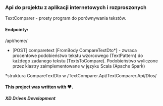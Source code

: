 ### Api do projektu  z aplikacji internetowych i rozproszonych

TextComparer - prosty program do porównywania tekstów.

#### Endpointy:
  /api/home/
  - [POST] comparetext [FromBody CompareTextDto*]  - zwraca procentowe podobieństwo tekstu wzorcowego (TextPattern) do każdego zadanego tekstu (TextsToCompare). Podobieństwo wyliczone przez klastry zaimplementowane w języku Scala (Apache Spark) 

*struktura CompareTextDto w /TextComparer.Api/TextComparer.Api/Dtos/

#### This project was written with ❤️.


##### XD Driven Development
